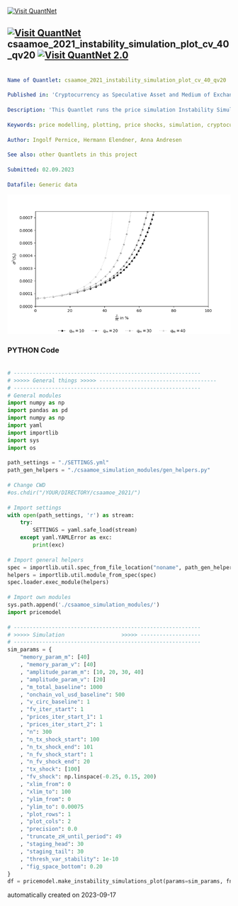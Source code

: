 [<img src="https://github.com/QuantLet/Styleguide-and-FAQ/blob/master/pictures/banner.png" width="1100" alt="Visit QuantNet">](http://quantlet.de/)

## [<img src="https://github.com/QuantLet/Styleguide-and-FAQ/blob/master/pictures/qloqo.png" alt="Visit QuantNet">](http://quantlet.de/) **csaamoe_2021_instability_simulation_plot_cv_40_qv20** [<img src="https://github.com/QuantLet/Styleguide-and-FAQ/blob/master/pictures/QN2.png" width="60" alt="Visit QuantNet 2.0">](http://quantlet.de/)

```yaml

Name of Quantlet: csaamoe_2021_instability_simulation_plot_cv_40_qv20

Published in: 'Cryptocurrency as Speculative Asset and Medium of Exchange (Pernice et al., 2021)'

Description: 'This Quantlet runs the price simulation Instability Simulations described in the paper with certain parameters (see SETTINGS.yml). Simulations are triggered with respect to shocks in the fundamental value. Additional simulations show the influence of the models parameters. To run this script, please clone the public repository from https://github.com/trudi-group/csaamoe_simulation_modules into the directory of this Quantlet.'

Keywords: price modelling, plotting, price shocks, simulation, cryptocurrency

Author: Ingolf Pernice, Hermann Elendner, Anna Andresen

See also: other Quantlets in this project

Submitted: 02.09.2023

Datafile: Generic data

```

![Picture1](instability_simulation_plot_cv_40_qv20.png)

### PYTHON Code
```python

# -----------------------------------------------------------
# >>>>> General things >>>>> -------------------------------------
# -----------------------------------------------------------
# General modules
import numpy as np
import pandas as pd
import numpy as np
import yaml
import importlib
import sys
import os

path_settings = "./SETTINGS.yml"
path_gen_helpers = "./csaamoe_simulation_modules/gen_helpers.py"

# Change CWD
#os.chdir("/YOUR/DIRECTORY/csaamoe_2021/")

# Import settings
with open(path_settings, 'r') as stream:
    try:
        SETTINGS = yaml.safe_load(stream)
    except yaml.YAMLError as exc:
        print(exc)

# Import general helpers
spec = importlib.util.spec_from_file_location("noname", path_gen_helpers)
helpers = importlib.util.module_from_spec(spec)
spec.loader.exec_module(helpers)

# Import own modules
sys.path.append('./csaamoe_simulation_modules/')
import pricemodel

# -----------------------------------------------------------
# >>>>> Simulation                  >>>>> -------------------
# -----------------------------------------------------------
sim_params = {
    "memory_param_m": [40]
    , "memory_param_v": [40]
    , "amplitude_param_m": [10, 20, 30, 40]
    , "amplitude_param_v": [20]
    , "m_total_baseline": 1000
    , "onchain_vol_usd_baseline": 500
    , "v_circ_baseline": 1
    , "fv_iter_start": 1
    , "prices_iter_start_1": 1
    , "prices_iter_start_2": 1
    , "n": 300
    , "n_tx_shock_start": 100
    , "n_tx_shock_end": 101
    , "n_fv_shock_start": 1
    , "n_fv_shock_end": 20
    , "tx_shock": [100]
    , "fv_shock": np.linspace(-0.25, 0.15, 200)
    , "xlim_from": 0
    , "xlim_to": 100
    , "ylim_from": 0
    , "ylim_to": 0.00075
    , "plot_rows": 1
    , "plot_cols": 2
    , "precision": 0.0
    , "truncate_zH_until_period": 49
    , "staging_head": 30
    , "staging_tail": 30
    , "thresh_var_stability": 1e-10
    , "fig_space_bottom": 0.20
}
df = pricemodel.make_instability_simulations_plot(params=sim_params, fname="instability_simulation_plot_cv_40_qv20", path=SETTINGS["plotting"]["path"])


```

automatically created on 2023-09-17